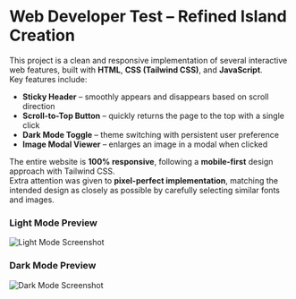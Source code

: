 # Web Developer Test – Refined Island Creation

This project is a clean and responsive implementation of several interactive web features, built with **HTML**, **CSS (Tailwind CSS)**, and **JavaScript**.  
Key features include:
- **Sticky Header** – smoothly appears and disappears based on scroll direction  
- **Scroll-to-Top Button** – quickly returns the page to the top with a single click  
- **Dark Mode Toggle** – theme switching with persistent user preference  
- **Image Modal Viewer** – enlarges an image in a modal when clicked  

The entire website is **100% responsive**, following a **mobile-first** design approach with Tailwind CSS.  
Extra attention was given to **pixel-perfect implementation**, matching the intended design as closely as possible by carefully selecting similar fonts and images.

### Light Mode Preview
![Light Mode Screenshot](https://github.com/user-attachments/assets/02fcf689-ce51-4585-bb92-548c3c83ff59)

### Dark Mode Preview
![Dark Mode Screenshot](https://github.com/user-attachments/assets/16aaeb7b-c789-4021-a691-832c24c5ba33)

